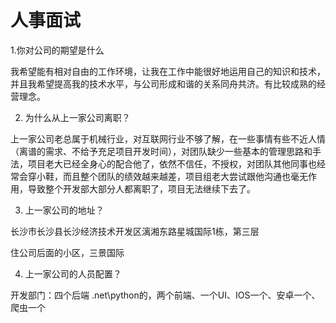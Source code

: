 # 人事面试

1.你对公司的期望是什么

我希望能有相对自由的工作环境，让我在工作中能很好地运用自己的知识和技术，并且我希望提高我的技术水平，与公司形成和谐的关系同舟共济。有比较成熟的经营理念。

2. 为什么从上一家公司离职？

上一家公司老总属于机械行业，对互联网行业不够了解，在一些事情有些不近人情（离谱的需求、不给予充足项目开发时间），对团队缺少一些基本的管理思路和手法，项目老大已经全身心的配合他了，依然不信任，不授权，对团队其他同事也经常会穿小鞋，而且整个团队的绩效越来越差，项目组老大尝试跟他沟通也毫无作用，导致整个开发部大部分人都离职了，项目无法继续下去了。

3. 上一家公司的地址？

长沙市长沙县长沙经济技术开发区漓湘东路星城国际1栋，第三层

住公司后面的小区，三景国际

4. 上一家公司的人员配置？

开发部门：四个后端 .net\python的，两个前端、一个UI、IOS一个、安卓一个、爬虫一个







